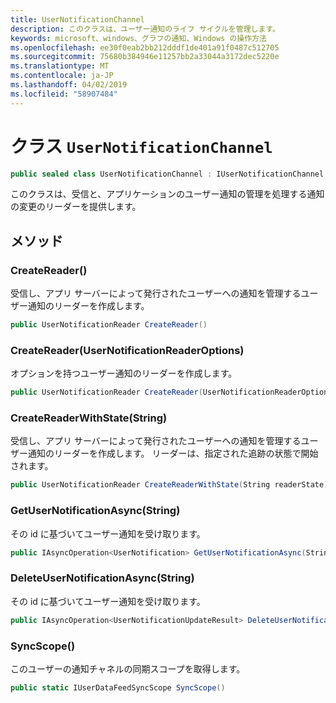 ```yaml
---
title: UserNotificationChannel
description: このクラスは、ユーザー通知のライフ サイクルを管理します。
keywords: microsoft、windows、グラフの通知、Windows の操作方法
ms.openlocfilehash: ee30f0eab2bb212dddf1de401a91f0487c512705
ms.sourcegitcommit: 75680b384946e11257bb2a33044a3172dec5220e
ms.translationtype: MT
ms.contentlocale: ja-JP
ms.lasthandoff: 04/02/2019
ms.locfileid: "58907484"
---
```

# <a name="class-usernotificationchannel"></a>クラス `UserNotificationChannel`

```C#
public sealed class UserNotificationChannel : IUserNotificationChannel
```

このクラスは、受信と、アプリケーションのユーザー通知の管理を処理する通知の変更のリーダーを提供します。 

## <a name="methods"></a>メソッド

### <a name="createreader"></a>CreateReader() 
受信し、アプリ サーバーによって発行されたユーザーへの通知を管理するユーザー通知のリーダーを作成します。
```C#
public UserNotificationReader CreateReader()
```

### <a name="createreaderusernotificationreaderoptions"></a>CreateReader(UserNotificationReaderOptions) 
オプションを持つユーザー通知のリーダーを作成します。 
```C#
public UserNotificationReader CreateReader(UserNotificationReaderOptions options)
```

### <a name="createreaderwithstatestring"></a>CreateReaderWithState(String) 
受信し、アプリ サーバーによって発行されたユーザーへの通知を管理するユーザー通知のリーダーを作成します。 リーダーは、指定された追跡の状態で開始されます。 
```C#
public UserNotificationReader CreateReaderWithState(String readerState)
```

### <a name="getusernotificationasyncstring"></a>GetUserNotificationAsync(String)
その id に基づいてユーザー通知を受け取ります。 
```C#
public IAsyncOperation<UserNotification> GetUserNotificationAsync(String notificationId)
```

### <a name="deleteusernotificationasyncstring"></a>DeleteUserNotificationAsync(String)
その id に基づいてユーザー通知を受け取ります。 
```C#
public IAsyncOperation<UserNotificationUpdateResult> DeleteUserNotificationAsync(String notificationId)
```

### <a name="syncscope"></a>SyncScope()
このユーザーの通知チャネルの同期スコープを取得します。
```C#
public static IUserDataFeedSyncScope SyncScope()
```